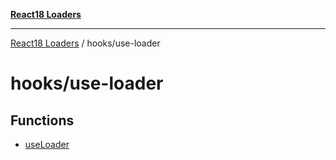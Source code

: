 [**React18 Loaders**](../../README.md)

---

[React18 Loaders](../../modules.md) / hooks/use-loader

# hooks/use-loader

## Functions

- [useLoader](functions/useLoader.md)
